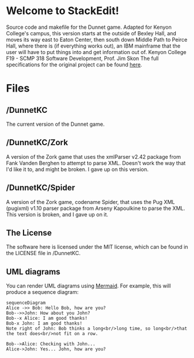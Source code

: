 # Welcome to StackEdit!
Source code and makefile for the Dunnet game. Adapted for Kenyon College's campus, this version starts at the outside of Bexley Hall, and moves its way east to Eaton Center, then south down Middle Path to Peirce Hall, where there is (if everything works out), an IBM mainframe that the user will have to put things into and get information out of.
Kenyon College F19 - SCMP 318 Software Development, Prof. Jim Skon
The full specifications for the original project can be found [here](https://cs.kenyon.edu/do/view/Main/XMLGameDesign).
# Files

## /DunnetKC

The current version of the Dunnet game.

## /DunnetKC/Zork

A version of the Zork game that uses the xmlParser v2.42 package from Fank Vanden Berghen to attempt to parse XML. Doesn't work the way that I'd like it to, and might be broken. I gave up on this version.

## /DunnetKC/Spider

A version of the Zork game, codename Spider, that uses the Pug XML (pugixml) v1.10 parser  package from Arseny Kapoulkine to parse the XML. This version is broken, and I gave up on it.

## The License

The software here is licensed under the MIT license, which can be found in the LICENSE file in /DunnetKC.


## UML diagrams

You can render UML diagrams using [Mermaid](https://mermaidjs.github.io/). For example, this will produce a sequence diagram:

```mermaid
sequenceDiagram
Alice ->> Bob: Hello Bob, how are you?
Bob-->>John: How about you John?
Bob--x Alice: I am good thanks!
Bob-x John: I am good thanks!
Note right of John: Bob thinks a long<br/>long time, so long<br/>that the text does<br/>not fit on a row.

Bob-->Alice: Checking with John...
Alice->John: Yes... John, how are you?
```
